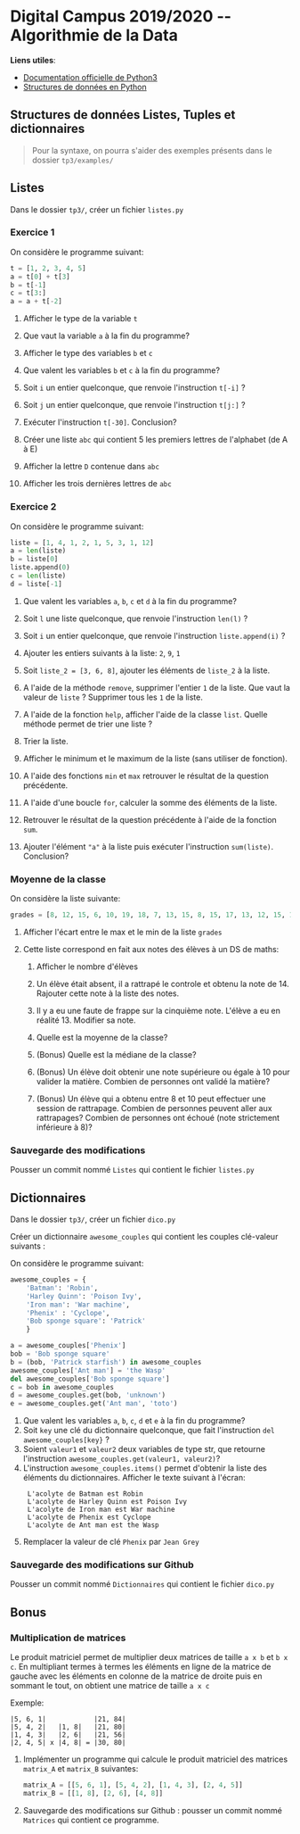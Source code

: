 # Digital Campus 2019/2020 -- Algorithmie de la Data

**Liens utiles**:

* [Documentation officielle de Python3](https://docs.python.org/fr/3)
* [Structures de données en Python](https://docs.python.org/fr/3.7/tutorial/datastructures.html#)

## Structures de données Listes, Tuples et dictionnaires

> Pour la syntaxe, on pourra s'aider des exemples présents dans le dossier `tp3/examples/`

## Listes

Dans le dossier `tp3/`, créer un fichier `listes.py`

### Exercice 1

On considère le programme suivant:

```python
t = [1, 2, 3, 4, 5]
a = t[0] + t[3]
b = t[-1]
c = t[3:]
a = a + t[-2]
```

1. Afficher le type de la variable `t`

2. Que vaut la variable `a` à la fin du programme?

3. Afficher le type des variables `b` et `c`

4. Que valent les variables `b` et `c` à la fin du programme?

5. Soit `i` un entier quelconque, que renvoie l'instruction `t[-i]` ?

6. Soit `j` un entier quelconque, que renvoie l'instruction `t[j:]` ?

7. Exécuter l'instruction `t[-30]`. Conclusion?

7. Créer une liste `abc` qui contient 5 les premiers lettres de l'alphabet (de A à E)

8. Afficher la lettre `D` contenue dans `abc`

9. Afficher les trois dernières lettres de `abc`

### Exercice 2

On considère le programme suivant:

```python
liste = [1, 4, 1, 2, 1, 5, 3, 1, 12]
a = len(liste)
b = liste[0]
liste.append(0)
c = len(liste)
d = liste[-1]
```

1. Que valent les variables `a`, `b`, `c` et `d` à la fin du programme?

1. Soit `l` une liste quelconque, que renvoie l'instruction `len(l)` ?

1. Soit `i` un entier quelconque, que renvoie l'instruction `liste.append(i)` ?

1. Ajouter les entiers suivants à la liste:  `2`, `9`, `1`

1. Soit `liste_2 = [3, 6, 8]`, ajouter les éléments de `liste_2` à la liste.

1. A l'aide de la méthode `remove`, supprimer l'entier `1` de la liste. Que vaut la valeur de `liste` ? Supprimer tous les `1` de la liste.

1. A l'aide de la fonction `help`, afficher l'aide de la classe `list`. Quelle méthode permet de trier une liste ?

1. Trier la liste.

1. Afficher le minimum et le maximum de la liste (sans utiliser de fonction).

1. A l'aide des fonctions `min` et `max` retrouver le résultat de la question précédente.

1. A l'aide d'une boucle `for`, calculer la somme des éléments de la liste.

1. Retrouver le résultat de la question précédente à l'aide de la fonction `sum`.

1. Ajouter l'élément `"a"` à la liste puis exécuter l'instruction `sum(liste)`. Conclusion?

### Moyenne de la classe

On considère la liste suivante:
```python
grades = [8, 12, 15, 6, 10, 19, 18, 7, 13, 15, 8, 15, 17, 13, 12, 15, 16, 9, 10, 3, 19, 20, 15]
```

1. Afficher l'écart entre le max et le min de la liste `grades`

2. Cette liste correspond en fait aux notes des élèves à un DS de maths:

    1. Afficher le nombre d'élèves
    
    2. Un élève était absent, il a rattrapé le controle et obtenu la note de 14. Rajouter cette note à la liste des notes.
    
    3. Il y a eu une faute de frappe sur la cinquième note. L'élève a eu en réalité 13. Modifier sa note.
        
    4. Quelle est la moyenne de la classe?
    
    5. (Bonus) Quelle est la médiane de la classe?

    6. (Bonus) Un élève doit obtenir une note supérieure ou égale à 10 pour valider la matière. Combien de personnes ont validé la matière?
    
    7. (Bonus) Un élève qui a obtenu entre 8 et 10 peut effectuer une session de rattrapage. Combien de personnes peuvent aller aux rattrapages? Combien de personnes ont échoué (note strictement inférieure à 8)?

### Sauvegarde des modifications
Pousser un commit nommé `Listes` qui contient le fichier `listes.py` 


## Dictionnaires

Dans le dossier `tp3/`, créer un fichier `dico.py`

Créer un dictionnaire `awesome_couples` qui contient les couples clé-valeur suivants :

On considère le programme suivant:

```python
awesome_couples = {
    'Batman': 'Robin',
    'Harley Quinn': 'Poison Ivy',
    'Iron man': 'War machine',
    'Phenix' : 'Cyclope',
    'Bob sponge square': 'Patrick'
    }

a = awesome_couples['Phenix']
bob = 'Bob sponge square'
b = (bob, 'Patrick starfish') in awesome_couples
awesome_couples['Ant man'] = 'the Wasp'
del awesome_couples['Bob sponge square']
c = bob in awesome_couples
d = awesome_couples.get(bob, 'unknown')
e = awesome_couples.get('Ant man', 'toto')
```

1. Que valent les variables `a`, `b`, `c`, `d` et `e` à la fin du programme?
1. Soit `key` une clé du dictionnaire quelconque, que fait l'instruction `del awesome_couples[key}` ?
1. Soient `valeur1` et `valeur2` deux variables de type str, que retourne l'instruction `awesome_couples.get(valeur1, valeur2)`?
1. L'instruction `awesome_couples.items()` permet d'obtenir la liste des éléments du dictionnaires. Afficher le texte suivant à l'écran:
   ```
    L'acolyte de Batman est Robin
    L'acolyte de Harley Quinn est Poison Ivy
    L'acolyte de Iron man est War machine
    L'acolyte de Phenix est Cyclope
    L'acolyte de Ant man est the Wasp
   ```
1. Remplacer la valeur de clé `Phenix` par `Jean Grey`

### Sauvegarde des modifications sur Github
Pousser un commit nommé `Dictionnaires` qui contient le fichier `dico.py` 


## Bonus

### Multiplication de matrices

Le produit matriciel permet de multiplier deux matrices de taille `a x b` et `b x c`.
En multipliant termes à termes les éléments en ligne de la matrice de gauche avec les éléments en colonne de la matrice de droite puis en sommant le tout, on obtient une matrice de taille `a x c`

Exemple: 
```
|5, 6, 1|            |21, 84|
|5, 4, 2|   |1, 8|   |21, 80|
|1, 4, 3|   |2, 6|   |21, 56|
|2, 4, 5| x |4, 8| = |30, 80|
```

1. Implémenter un programme qui calcule le produit matriciel des matrices `matrix_A` et `matrix_B` suivantes:
    ```python
    matrix_A = [[5, 6, 1], [5, 4, 2], [1, 4, 3], [2, 4, 5]]
    matrix_B = [[1, 8], [2, 6], [4, 8]]
    ```

2. Sauvegarde des modifications sur Github : 
    pousser un commit nommé `Matrices` qui contient ce programme.
